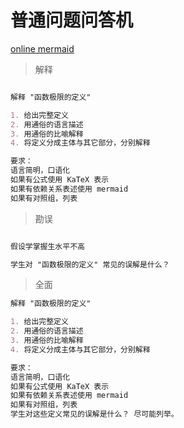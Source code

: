 # 普通问题问答机

[online mermaid](https://www.min2k.com/tools/mermaid/)

> 解释

```markdown

解释 "函数极限的定义"

1. 给出完整定义
2. 用通俗的语言描述
3. 用通俗的比喻解释
4. 将定义分成主体与其它部分，分别解释

要求：
语言简明，口语化
如果有公式使用 KaTeX 表示
如果有依赖关系表述使用 mermaid
如果有对照组，列表

```

> 勘误

```markdown

假设学掌握生水平不高

学生对 "函数极限的定义" 常见的误解是什么？

```

> 全面

```markdown
解释 "函数极限的定义"

1. 给出完整定义
2. 用通俗的语言描述
3. 用通俗的比喻解释
4. 将定义分成主体与其它部分，分别解释

要求：
语言简明，口语化
如果有公式使用 KaTeX 表示
如果有依赖关系表述使用 mermaid
如果有对照组，列表
学生对这些定义常见的误解是什么？ 尽可能列举。

```
